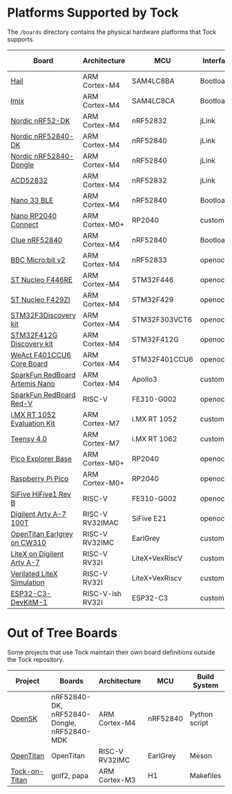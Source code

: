Platforms Supported by Tock
===========================

The `/boards` directory contains the physical hardware platforms
that Tock supports.

| Board                                                                | Architecture    | MCU            | Interface  | App deployment | QEMU Support? |
|----------------------------------------------------------------------|-----------------|----------------|------------|----------------|---------------|
| [Hail](hail/README.md)                                               | ARM Cortex-M4   | SAM4LC8BA      | Bootloader | tockloader     | No            |
| [Imix](imix/README.md)                                               | ARM Cortex-M4   | SAM4LC8CA      | Bootloader | tockloader     | No            |
| [Nordic nRF52-DK](nordic/nrf52dk/README.md)                          | ARM Cortex-M4   | nRF52832       | jLink      | tockloader     | No            |
| [Nordic nRF52840-DK](nordic/nrf52840dk/README.md)                    | ARM Cortex-M4   | nRF52840       | jLink      | tockloader     | No            |
| [Nordic nRF52840-Dongle](nordic/nrf52840_dongle/README.md)           | ARM Cortex-M4   | nRF52840       | jLink      | tockloader     | No            |
| [ACD52832](acd52832/README.md)                                       | ARM Cortex-M4   | nRF52832       | jLink      | tockloader     | No            |
| [Nano 33 BLE](nano33ble/README.md)                                   | ARM Cortex-M4   | nRF52840       | Bootloader | tockloader     | No            |
| [Nano RP2040 Connect](nano_rp2040_connect/README.md)                 | ARM Cortex-M0+  | RP2040         | custom     | custom         | No            |
| [Clue nRF52840](clue_nrf52840/README.md)                             | ARM Cortex-M4   | nRF52840       | Bootloader | tockloader     | No            |
| [BBC Micro:bit v2](microbit_v2/README.md)                            | ARM Cortex-M4   | nRF52833       | openocd    | tockloader     | No            |
| [ST Nucleo F446RE](nucleo_f446re/README.md)                          | ARM Cortex-M4   | STM32F446      | openocd    | custom         | #1827         |
| [ST Nucleo F429ZI](nucleo_f429zi/README.md)                          | ARM Cortex-M4   | STM32F429      | openocd    | custom         | #1827         |
| [STM32F3Discovery kit](stm32f3discovery/README.md)                   | ARM Cortex-M4   | STM32F303VCT6  | openocd    | custom         | #1827         |
| [STM32F412G Discovery kit](stm32f412gdiscovery/README.md)            | ARM Cortex-M4   | STM32F412G     | openocd    | custom         | #1827         |
| [WeAct F401CCU6 Core Board](weact_f401ccu6/README.md)                | ARM Cortex-M4   | STM32F401CCU6  | openocd    | custom         | No            |
| [SparkFun RedBoard Artemis Nano](redboard_artemis_nano/README.md)    | ARM Cortex-M4   | Apollo3        | custom     | custom         | No            |
| [SparkFun RedBoard Red-V](redboard_redv/README.md)                   | RISC-V          | FE310-G002     | openocd    | tockloader     | Yes (5.1)     |
| [i.MX RT 1052 Evaluation Kit](imxrt1050-evkb/README.md)              | ARM Cortex-M7   | i.MX RT 1052   | custom     | custom         | No            |
| [Teensy 4.0](teensy40/README.md)                                     | ARM Cortex-M7   | i.MX RT 1062   | custom     | custom         | No            |
| [Pico Explorer Base](pico_explorer_base/README.md)                   | ARM Cortex-M0+  | RP2040         | openocd    | openocd        | No            |
| [Raspberry Pi Pico](raspberry_pi_pico/README.md)                     | ARM Cortex-M0+  | RP2040         | openocd    | openocd        | No            |
| [SiFive HiFive1 Rev B](hifive1/README.md)                            | RISC-V          | FE310-G002     | openocd    | tockloader     | Yes (5.1)     |
| [Digilent Arty A-7 100T](arty_e21/README.md)                         | RISC-V RV32IMAC | SiFive E21     | openocd    | tockloader     | No            |
| [OpenTitan Earlgrey on CW310](opentitan/earlgrey-cw310/README.md)    | RISC-V RV32IMC  | EarlGrey       | custom     | custom         | Yes (5.1)     |
| [LiteX on Digilent Arty A-7](litex/arty/README.md)                   | RISC-V RV32I    | LiteX+VexRiscV | custom     | custom         | No            |
| [Verilated LiteX Simulation](litex/sim/README.md)                    | RISC-V RV32I    | LiteX+VexRiscv | custom     | custom         | No            |
| [ESP32-C3-DevKitM-1](esp32-c3-devkitM-1/README.md)                   | RISC-V-ish RV32I| ESP32-C3       | custom     | custom         | No            |

# Out of Tree Boards

Some projects that use Tock maintain their own board definitions outside the
Tock repository.

| Project                                                  | Boards                                     | Architecture   | MCU      | Build System  |
|----------------------------------------------------------|--------------------------------------------|----------------|----------|---------------|
| [OpenSK](https://github.com/google/opensk)               | nRF52840-DK, nRF52840-Dongle, nRF52840-MDK | ARM Cortex-M4  | nRF52840 | Python script |
| [OpenTitan](https://github.com/lowrisc/opentitan)        | OpenTitan                                  | RISC-V RV32IMC | EarlGrey | Meson         |
| [Tock-on-Titan](https://github.com/google/tock-on-titan) | golf2, papa                                | ARM Cortex-M3  | H1       | Makefiles     |
